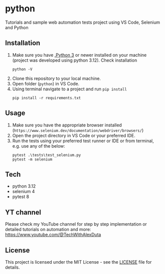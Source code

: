# python
Tutorials and sample web automation tests project using VS Code, Selenium and Python

## Installation
1. Make sure you have [.Python 3](https://www.python.org/downloads/) or newer installed on your machine (project was developed using python 3.12). Check installation
    ```PS
    python -V
    ```
2. Clone this repository to your local machine.
3. Open folder (`python`) in VS Code. 
4. Using terminal navigate to a project and run `pip install`
    ```PS
    pip install -r requirements.txt
    ```

## Usage
1. Make sure you have the appropriate browser installed (`https://www.selenium.dev/documentation/webdriver/browsers/`)
2. Open the project directory in VS Code or your preferred IDE. 
4. Run the tests using your preferred test runner or IDE or from terminal, e.g. use any of the below:
    ```PS
    pytest .\tests\test_selenium.py
    pytest -m selenium
    ```

## Tech
- python 3.12
- selenium 4
- pytest 8

## YT channel
Please check my YouTube channel for step by step implementation or detailed tutorials on automation and more: https://www.youtube.com/@TechWithAlexDuta

## License
This project is licensed under the MIT License - see the [LICENSE](LICENSE) file for details.